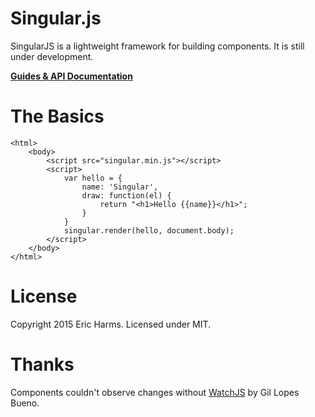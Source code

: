 # Singular.js

SingularJS is a lightweight framework for building components. It is still under development.

__[Guides & API Documentation](docs/toc.md)__

# The Basics

	<html>
		<body>
			<script src="singular.min.js"></script>
			<script>
				var hello = {
					name: 'Singular',
					draw: function(el) {
						return "<h1>Hello {{name}}</h1>";
					}
				}
				singular.render(hello, document.body);
			</script>
		</body>
	</html>

# License

Copyright 2015 Eric Harms. Licensed under MIT.

# Thanks

Components couldn't observe changes without [WatchJS](https://github.com/melanke/Watch.JS) by Gil Lopes Bueno.